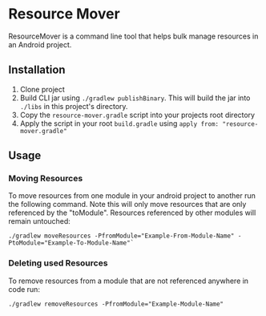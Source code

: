 # Resource Mover

ResourceMover is a command line tool that helps bulk manage resources in an Android project.

## Installation

1) Clone project
2) Build CLI jar using `./gradlew publishBinary`. This will build the jar into `./libs` in this project's directory.
3) Copy the `resource-mover.gradle` script into your projects root directory
4) Apply the script in your root `build.gradle` using `apply from: "resource-mover.gradle"`

## Usage

### Moving Resources

To move resources from one module in your android project to another run the following command. Note this will only move resources that are only referenced by the "toModule". Resources referenced by other modules will remain untouched:

```
./gradlew moveResources -PfromModule="Example-From-Module-Name" -PtoModule="Example-To-Module-Name"`
```

### Deleting used Resources

To remove resources from a module that are not referenced anywhere in code run:

```
./gradlew removeResources -PfromModule="Example-Module-Name"
```
